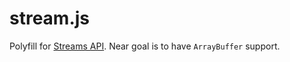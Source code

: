 stream.js
=========

Polyfill for [Streams API](https://dvcs.w3.org/hg/streams-api/raw-file/tip/Overview.htm#stream-interface).
Near goal is to have `ArrayBuffer` support.
